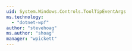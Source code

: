 ```yaml
---
uid: System.Windows.Controls.ToolTipEventArgs
ms.technology: 
  - "dotnet-wpf"
author: "stevehoag"
ms.author: "shoag"
manager: "wpickett"
---
```


